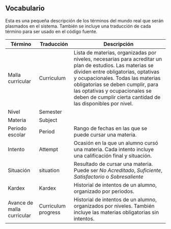 ## Vocabulario

Esta es una pequeña descripción de los términos del mundo real que serán plasmados en el sistema. También se incluye una traducción de cada término para ser usado en el código fuente.

| Término | Traducción | Descripción |
| --- | --- | --- |
| Malla curricular | Curriculum | Lista de materias, organizadas por niveles, necesarias para acreditar un plan de estudios. Las materias se dividen entre obligatorias, optativas y ocupacionales. Todas las materias obligatorias se deben cumplir, para las optativas y ocupacionales se deben de cumplir cierta cantidad de las disponibles por nivel. |
| Nivel | Semester |  |
| Materia | Subject |  |
| Periodo escolar | Period | Rango de fechas en las que se puede cursar una materia. |
| Intento | Attempt | Ocasión en la que un alumno cursó una materia. Cada intento incluye una calificación final y situación. |
| Situación | situation | Resultado de cursar una materia. Puede ser _No Acreditado_, _Suficiente_, _Satisfactorio_ o _Sobresaliente_ |
| Kardex | Kardex | Historial de intentos de un alumno, organizado por periodos. |
| Avance de malla curricular | Curriculum progress | Historial de intentos de un alumno, organizados por niveles. También incluye las materias obligatorias sin intentos. |